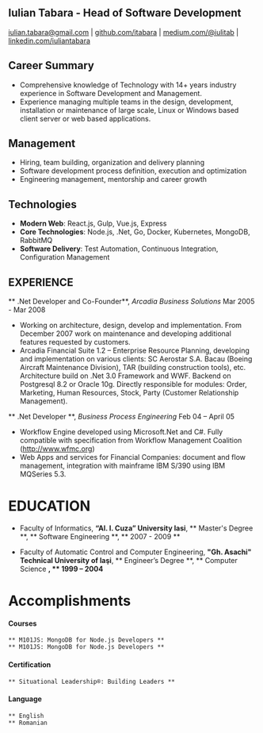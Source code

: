 Iulian Tabara - Head of Software Development
---------------
iulian.tabara@gmail.com | [github.com/itabara](http://github.com/itabara) | [medium.com/@iulitab](http://medium.com/@iulitab) |
[linkedin.com/iuliantabara](http://ro.linkedin.com/pub/iulian-tab%C4%83r%C4%83/a/122/39b)

Career Summary
---------------
* Comprehensive knowledge of Technology with 14+ years industry experience in Software Development and Management.
* Experience managing multiple teams in the design, development, installation or maintenance of large scale, Linux or Windows based client server or web based applications.

Management
---------------
* Hiring, team building, organization and delivery planning
* Software development process definition, execution and optimization
* Engineering management, mentorship and career growth

Technologies
---------------
* **Modern Web**: React.js, Gulp, Vue.js, Express
* **Core Technologies**: Node.js, .Net, Go, Docker, Kubernetes, MongoDB, RabbitMQ
* **Software Delivery**: Test Automation, Continuous Integration, Configuration Management

EXPERIENCE
---------------

** .Net Developer and Co-Founder**, *Arcadia Business Solutions* Mar 2005 - Mar 2008
 - Working on architecture, design, develop and implementation. From December 2007 work on maintenance and developing additional features requested by customers.
 - Arcadia Financial Suite 1.2 – Enterprise Resource Planning, developing and implementation on various clients: SC Aerostar S.A. Bacau (Boeing Aircraft Maintenance Division), TAR (building construction tools), etc. Architecture build on .Net 3.0 Framework and WWF. Backend on Postgresql 8.2 or Oracle 10g. Directly responsible for modules: Order, Marketing, Human Resources, Stock, Party (Customer Relationship Management).

** .Net Developer **, *Business Process Engineering* Feb 04 – April 05
  - Workflow Engine developed using Microsoft.Net and C#. Fully compatible with specification from Workflow Management Coalition (http://www.wfmc.org)
  - Web Apps and services for Financial Companies: document and flow management, integration with mainframe IBM S/390 using IBM MQSeries 5.3.

EDUCATION
=========

- Faculty of Informatics, **“Al. I. Cuza” University Iasi**,
** Master's Degree **,
** Software Engineering **,
** 2007 - 2009 **

- Faculty of Automatic Control and Computer Engineering, **"Gh. Asachi" Technical University of Iaşi**,
** Engineer’s Degree **,
** Computer Science **,
** 1999 – 2004**

Accomplishments
========

#### Courses

    ** M101JS: MongoDB for Node.js Developers **
    ** M101JS: MongoDB for Node.js Developers **

#### Certification
    ** Situational Leadership®: Building Leaders **

#### Language
    ** English
    ** Romanian
